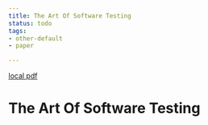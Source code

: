 ```yaml
---
title: The Art Of Software Testing
status: todo
tags:
- other-default
- paper

---
```


[local pdf](../../../pdfs/the-art-of-software-testing-en-3rd-edition.pdf)

# The Art Of Software Testing
